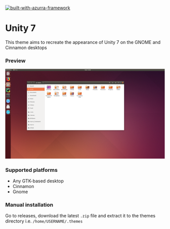 [![built-with-azurra-framework](https://github.com/Elbullazul/Azurra_framework/raw/assets/azurra_framework_smaller.png)](https://github.com/Elbullazul/Azurra_framework)

# Unity 7
This theme aims to recreate the appearance of Unity 7 on the GNOME and Cinnamon desktops

### Preview
![unity-7](https://github.com/B00merang-Project/gallery/raw/master/Unity%207%20(1).png)

### Supported platforms
- Any GTK-based desktop
- Cinnamon
- Gnome

### Manual installation
Go to releases, download the latest `.zip` file and extract it to the themes directory i.e. `/home/USERNAME/.themes`
